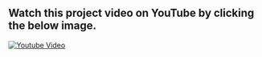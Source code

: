 
## Watch this project video on YouTube by clicking the below image.

[![Youtube Video](https://img.youtube.com/vi/2Xo11kjJiZk/0.jpg)](https://www.youtube.com/watch?v=2Xo11kjJiZk)

